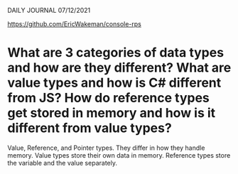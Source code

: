 DAILY JOURNAL 07/12/2021

https://github.com/EricWakeman/console-rps

# What are 3 categories of data types and how are they different? What are value types and how is C# different from JS? How do reference types get stored in memory and how is it different from value types?

Value, Reference, and Pointer types. They differ in how they handle memory. Value types store their own data in memory. Reference types store the variable and the value separately.